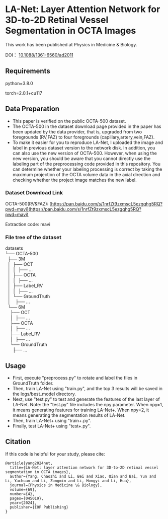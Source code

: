 # LA-Net: Layer Attention Network for 3D-to-2D Retinal Vessel Segmentation in OCTA Images

This work has been published at Physics in Medicine & Biology.

DOI： [10.1088/1361-6560/ad2011](https://iopscience.iop.org/article/10.1088/1361-6560/ad2011)

## Requirements
python=3.8.0

torch=2.0.1+cu117

## Data Preparation
* This paper is verified on the public OCTA-500 dataset.
* The OCTA-500 in the dataset download page provided in the paper has been updated by the data provider, that is, upgraded from two foregrounds (RV,FAZ) to four foregrounds (capillary,artery,vein,FAZ).
* To make it easier for you to reproduce LA-Net, I uploaded the image and label in previous dataset version to the network disk. In addition, you can also use the new version of OCTA-500. However, when using the new version, you should be aware that you cannot directly use the labeling part of the preprocessing code provided in this repository. You can determine whether your labeling processing is correct by taking the maximum projection of the OCTA volume data in the axial direction and checking whether the project image matches the new label.

### Dataset Download Link
OCTA-500(RV&FAZ): [https://pan.baidu.com/s/1nrfZt9zxmscL5ezgqhg5RQ?pwd=mavi](https://pan.baidu.com/s/1nrfZt9zxmscL5ezgqhg5RQ?pwd=mavi) 

Extraction code: mavi

### File tree of the dataset
datasets 
<br />└── OCTA-500 
<br />&nbsp;    ├── 3M 
<br />&nbsp;    │&nbsp;   ├── OCT 
<br />&nbsp;    │&nbsp;   │&nbsp;   ├── ... 
<br />&nbsp;    │&nbsp;   ├── OCTA 
<br />&nbsp;    │&nbsp;   │&nbsp;   ├── ... 
<br />&nbsp;    │&nbsp;   ├── Label_RV 
<br />&nbsp;    │&nbsp;   │&nbsp;   ├── ... 
<br />&nbsp;    │&nbsp;   └── GroundTruth 
<br />&nbsp;    │&nbsp;    &nbsp;   ├── ... 
<br />&nbsp;    └── 6M
<br />&nbsp;     &nbsp;   ├── OCT 
<br />&nbsp;     &nbsp;   │&nbsp;   ├── ... 
<br />&nbsp;     &nbsp;   ├── OCTA 
<br />&nbsp;     &nbsp;   │&nbsp;   ├── ...
<br />&nbsp;     &nbsp;   ├── Label_RV 
<br />&nbsp;     &nbsp;   │&nbsp;   ├── ... 
<br />&nbsp;     &nbsp;   └── GroundTruth 
<br />&nbsp;     &nbsp;    &nbsp;   ├── ... 

			
## Usage
* First, execute "preprocess.py" to rotate and label the files in GroundTruth folder. 
* Then, train LA-Net using "train.py", and the top 3 results will be saved in the logs/best_model directory.
* Next, use "test.py" to test and generate the features of the last layer of LA-Net. Note: the "test.py" file includes the npy parameter. When npy=1, it means generating features for training LA-Net+. When npy=2, it means generating the segmentation results of LA-Net.
* Then, train LA-Net+ using "train+.py".
* Finally, test LA-Net+ using "test+.py".


## Citation
If this code is helpful for your study, please cite:
```
@article{yang2024net,
  title={LA-Net: layer attention network for 3D-to-2D retinal vessel segmentation in OCTA images},
  author={Yang, Chaozhi and Li, Bei and Xiao, Qian and Bai, Yun and Li, Yachuan and Li, Zongmin and Li, Hongyi and Li, Hua},
  journal={Physics in Medicine \& Biology},
  volume={69},
  number={4},
  pages={045019},
  year={2024},
  publisher={IOP Publishing}
}
```

